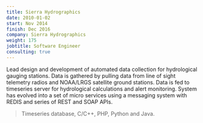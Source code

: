 ```yaml
---
title: Sierra Hydrographics
date: 2010-01-02
start: Nov 2014
finish: Dec 2016
company: Sierra Hydrographics
weight: 175
jobtitle: Software Engineer
consulting: true
---
```


Lead design and development of automated data collection for
hydrological gauging stations.  Data is gathered by pulling data from
line of sight telemetry radios and NOAA/LRGS satellite ground
stations. Data is fed to timeseries server for hydrological
calculations and alert monitoring.  System has evolved into a set of
micro services using a messaging system with REDIS and series of REST
and SOAP APIs. 

> Timeseries database, C/C++, PHP, Python and Java. 
<!--more-->
